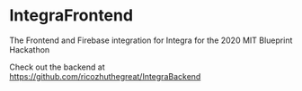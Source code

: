 # IntegraFrontend
The Frontend and Firebase integration for Integra for the 2020 MIT Blueprint Hackathon

Check out the backend at https://github.com/ricozhuthegreat/IntegraBackend
